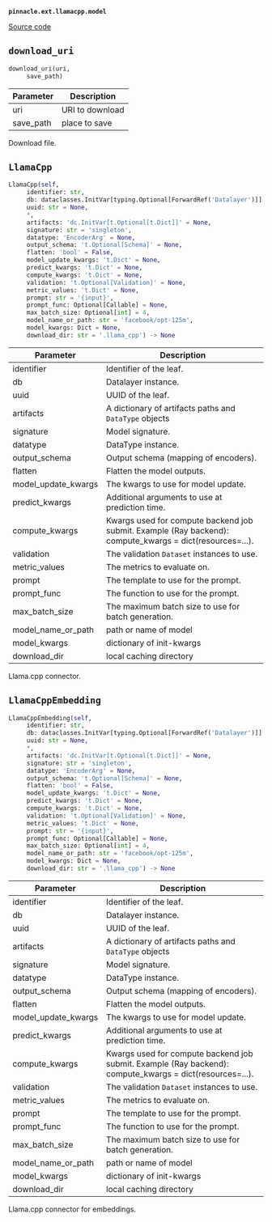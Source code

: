 **`pinnacle.ext.llamacpp.model`** 

[Source code](https://github.com/pinnacle/pinnacle/blob/main/pinnacle/ext/llamacpp/model.py)

## `download_uri` 

```python
download_uri(uri,
     save_path)
```
| Parameter | Description |
|-----------|-------------|
| uri | URI to download |
| save_path | place to save |

Download file.

## `LlamaCpp` 

```python
LlamaCpp(self,
     identifier: str,
     db: dataclasses.InitVar[typing.Optional[ForwardRef('Datalayer')]] = None,
     uuid: str = None,
     *,
     artifacts: 'dc.InitVar[t.Optional[t.Dict]]' = None,
     signature: str = 'singleton',
     datatype: 'EncoderArg' = None,
     output_schema: 't.Optional[Schema]' = None,
     flatten: 'bool' = False,
     model_update_kwargs: 't.Dict' = None,
     predict_kwargs: 't.Dict' = None,
     compute_kwargs: 't.Dict' = None,
     validation: 't.Optional[Validation]' = None,
     metric_values: 't.Dict' = None,
     prompt: str = '{input}',
     prompt_func: Optional[Callable] = None,
     max_batch_size: Optional[int] = 4,
     model_name_or_path: str = 'facebook/opt-125m',
     model_kwargs: Dict = None,
     download_dir: str = '.llama_cpp') -> None
```
| Parameter | Description |
|-----------|-------------|
| identifier | Identifier of the leaf. |
| db | Datalayer instance. |
| uuid | UUID of the leaf. |
| artifacts | A dictionary of artifacts paths and `DataType` objects |
| signature | Model signature. |
| datatype | DataType instance. |
| output_schema | Output schema (mapping of encoders). |
| flatten | Flatten the model outputs. |
| model_update_kwargs | The kwargs to use for model update. |
| predict_kwargs | Additional arguments to use at prediction time. |
| compute_kwargs | Kwargs used for compute backend job submit. Example (Ray backend): compute_kwargs = dict(resources=...). |
| validation | The validation ``Dataset`` instances to use. |
| metric_values | The metrics to evaluate on. |
| prompt | The template to use for the prompt. |
| prompt_func | The function to use for the prompt. |
| max_batch_size | The maximum batch size to use for batch generation. |
| model_name_or_path | path or name of model |
| model_kwargs | dictionary of init-kwargs |
| download_dir | local caching directory |

Llama.cpp connector.

## `LlamaCppEmbedding` 

```python
LlamaCppEmbedding(self,
     identifier: str,
     db: dataclasses.InitVar[typing.Optional[ForwardRef('Datalayer')]] = None,
     uuid: str = None,
     *,
     artifacts: 'dc.InitVar[t.Optional[t.Dict]]' = None,
     signature: str = 'singleton',
     datatype: 'EncoderArg' = None,
     output_schema: 't.Optional[Schema]' = None,
     flatten: 'bool' = False,
     model_update_kwargs: 't.Dict' = None,
     predict_kwargs: 't.Dict' = None,
     compute_kwargs: 't.Dict' = None,
     validation: 't.Optional[Validation]' = None,
     metric_values: 't.Dict' = None,
     prompt: str = '{input}',
     prompt_func: Optional[Callable] = None,
     max_batch_size: Optional[int] = 4,
     model_name_or_path: str = 'facebook/opt-125m',
     model_kwargs: Dict = None,
     download_dir: str = '.llama_cpp') -> None
```
| Parameter | Description |
|-----------|-------------|
| identifier | Identifier of the leaf. |
| db | Datalayer instance. |
| uuid | UUID of the leaf. |
| artifacts | A dictionary of artifacts paths and `DataType` objects |
| signature | Model signature. |
| datatype | DataType instance. |
| output_schema | Output schema (mapping of encoders). |
| flatten | Flatten the model outputs. |
| model_update_kwargs | The kwargs to use for model update. |
| predict_kwargs | Additional arguments to use at prediction time. |
| compute_kwargs | Kwargs used for compute backend job submit. Example (Ray backend): compute_kwargs = dict(resources=...). |
| validation | The validation ``Dataset`` instances to use. |
| metric_values | The metrics to evaluate on. |
| prompt | The template to use for the prompt. |
| prompt_func | The function to use for the prompt. |
| max_batch_size | The maximum batch size to use for batch generation. |
| model_name_or_path | path or name of model |
| model_kwargs | dictionary of init-kwargs |
| download_dir | local caching directory |

Llama.cpp connector for embeddings.

